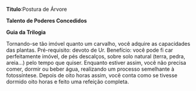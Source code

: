 **Titulo**:Postura de Árvore

**Talento de Poderes Concedidos**

**Guia da Trilogia**

 Tornando-se tão imóvel quanto um carvalho, você adquire as capacidades das plantas. Pré-requisito: devoto de Ur. Benefício: você pode fi car perfeitamente imóvel, de pés descalços, sobre solo natural (terra, pedra, areia...) pelo tempo que quiser. Enquanto estiver assim, você não precisa comer, dormir ou beber água, realizando um processo semelhante à fotossíntese. Depois de oito horas assim, você conta como se tivesse dormido oito horas e feito uma refeição completa.